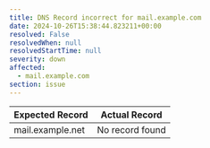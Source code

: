 ```yaml
---
title: DNS Record incorrect for mail.example.com
date: 2024-10-26T15:38:44.823211+00:00
resolved: False
resolvedWhen: null
resolvedStartTime: null
severity: down
affected:
  - mail.example.com
section: issue
---
```


| Expected Record  | Actual Record  |
|------------------|----------------|
| mail.example.net | No record found |
